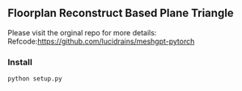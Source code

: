 
## Floorplan Reconstruct Based Plane Triangle

Please visit the orginal repo for more details:
Refcode:https://github.com/lucidrains/meshgpt-pytorch

### Install
```
python setup.py
```